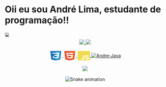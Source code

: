 <h1>Oii eu sou André Lima, estudante de programação!!</h1> 💻

<div align="center">
<div align="center">
  <a href="https://github.com/andrecodelima">
  <img height="180em" src="https://github-readme-stats.vercel.app/api?username=andrecodelima&show_icons=true&theme=dracula&include_all_commits=true&count_private=true"/>
  <img height="180em" src="https://github-readme-stats.vercel.app/api/top-langs/?username=andrecodelima&layout=compact&langs_count=7&theme=dracula"/>
</div>
  

 
<div style="display: inline_block"><br>
  <img align="center" alt="Andre-CSS" height="30" width="40" src="https://raw.githubusercontent.com/devicons/devicon/master/icons/css3/css3-original.svg">
  <img align="center" alt="Andre-HTML" height="30" width="40" src="https://raw.githubusercontent.com/devicons/devicon/master/icons/html5/html5-original.svg">
  <img align="center" alt="Andre-Js" height="30" width="40" src="https://raw.githubusercontent.com/devicons/devicon/master/icons/javascript/javascript-plain.svg">
  <img align="center" alt="Andre-Java" height="30" width="40" src="https://cdn.jsdelivr.net/gh/devicons/devicon/icons/java/java-original.svg" /> 
</div>
  
 <br>
<div>
 <a href="https://www.linkedin.com/in/andreimag/" target="_blank"><img src="https://img.shields.io/badge/-LinkedIn-%230077B5?style=for-the-badge&logo=linkedin&logoColor=white" target="_blank"></a> 
  
![Snake animation](https://github.com/andrecodelima/andrecodelima/blob/output/github-contribution-grid-snake.svg)

</div>
 

